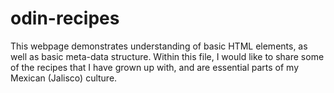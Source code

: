 # odin-recipes
This webpage demonstrates understanding of basic HTML elements, as well as basic meta-data structure.
Within this file, I would like to share some of the recipes that I have grown up with, and are essential
parts of my Mexican (Jalisco) culture.